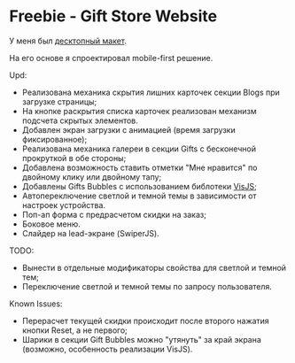 # Freebie - Gift Store Website

У меня был [десктопный макет](https://www.figma.com/file/f0oL1JWguWWlrnpP0YNI3c/Freebie---Gift-Store-Website-Template?node-id=2%3A0&t=9oJFI0idOXifjT5H-1).

На его основе я спроектировал mobile-first решение.

Upd:

- Реализована механика скрытия лишних карточек секции Blogs при загрузке страницы;
- На кнопке раскрытия списка карточек реализован механизм подсчета скрытых элементов.
- Добавлен экран загрузки с анимацией (время загрузки фиксированное);
- Реализована механика галереи в секции Gifts с бесконечной прокруткой в обе стороны;
- Добавлена возможность ставить отметки "Мне нравится" по двойному клику или двойному тапу;
- Добавлены Gifts Bubbles с использованием библотеки [VisJS](https://visjs.org/);
- Автопереключение светлой и темной темы в зависимости от настроек устройства.
- Поп-ап форма с предрасчетом скидки на заказ;
- Боковое меню.
- Слайдер на lead-экране (SwiperJS).

TODO:

- Вынести в отдельные модификаторы свойства для светлой и темной тем;
- Переключение светлой и темной темы по запросу пользователя.

Known Issues:

- Перерасчет текущей скидки происходит после второго нажатия кнопки Reset, а не первого;
- Шарики в секции Gift Bubbles можно "утянуть" за край экрана (возможно, особенность реализации VisJS).
